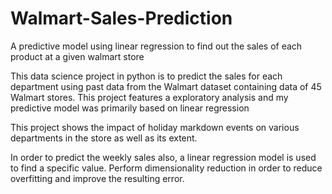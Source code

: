 # Walmart-Sales-Prediction
A predictive model using linear regression to find out the sales of each product at a given walmart store

This data science project in python is to predict the sales for each department using past data from the Walmart dataset containing data of 45 Walmart stores. This project features a exploratory analysis and my predictive model was primarily based on linear regression

This project shows the impact of holiday markdown events on various departments in the store as well as its extent.

In order to predict the weekly sales also, a linear regression model is used to find a specific value. Perform dimensionality reduction in order to reduce overfitting and improve the resulting error.
